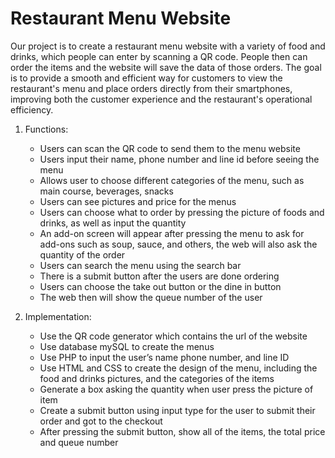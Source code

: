 # Restaurant Menu Website

Our project is to create a restaurant menu website with a variety of food and drinks, which people can enter by scanning a QR code. People then can order the items and the website will save the data of those orders. The goal is to provide a smooth and efficient way for customers to view the restaurant's menu and place orders directly from their smartphones, improving both the customer experience and the restaurant's operational efficiency.

1. Functions:
   - Users can scan the QR code to send them to the menu website
   - Users input their name, phone number and line id before seeing the menu
   - Allows user to choose different categories of the menu, such as main course, beverages, snacks
   - Users can see pictures and price for the menus
   - Users can choose what to order by pressing the picture of foods and drinks, as well as input the quantity
   - An add-on screen will appear after pressing the menu to ask for add-ons such as soup, sauce, and others, the web will also ask the quantity of the order
   - Users can search the menu using the search bar
   - There is a submit button after the users are done ordering
   - Users can choose the take out button or the dine in button
   - The web then will show the queue number of the user


2. Implementation:
   - Use the QR code generator which contains the url of the website
   - Use database mySQL to create the menus
   - Use PHP to input the user’s name phone number, and line ID
   - Use HTML and CSS to create the design of the menu, including the food and drinks pictures, and the categories of the items
   - Generate a box asking the quantity when user press the picture of  item
   - Create a submit button using input type for the user to submit their order and got to the checkout
   - After pressing the submit button, show all of the items, the total price and queue number

